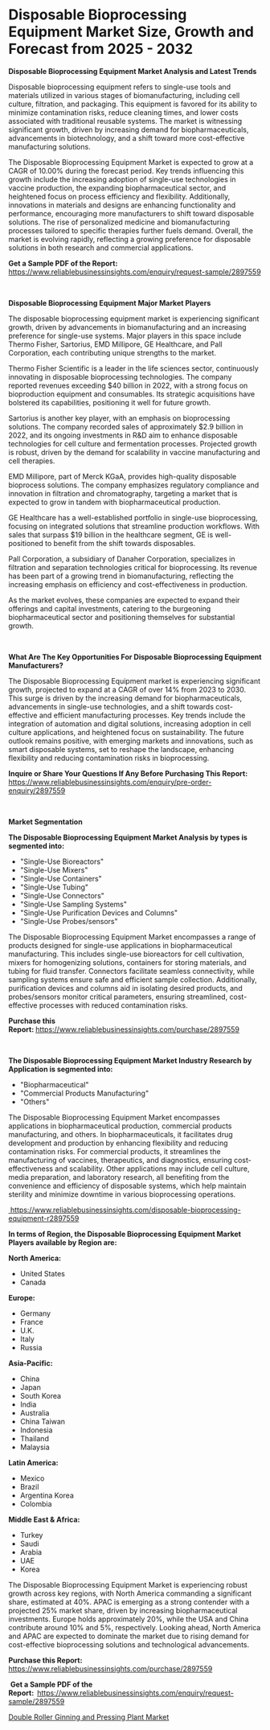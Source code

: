<p><h1>Disposable Bioprocessing Equipment Market Size, Growth and Forecast from 2025 - 2032</h1></p><p><strong>Disposable Bioprocessing Equipment Market Analysis and Latest Trends</strong></p>
<p><p>Disposable bioprocessing equipment refers to single-use tools and materials utilized in various stages of biomanufacturing, including cell culture, filtration, and packaging. This equipment is favored for its ability to minimize contamination risks, reduce cleaning times, and lower costs associated with traditional reusable systems. The market is witnessing significant growth, driven by increasing demand for biopharmaceuticals, advancements in biotechnology, and a shift toward more cost-effective manufacturing solutions.</p><p>The Disposable Bioprocessing Equipment Market is expected to grow at a CAGR of 10.00% during the forecast period. Key trends influencing this growth include the increasing adoption of single-use technologies in vaccine production, the expanding biopharmaceutical sector, and heightened focus on process efficiency and flexibility. Additionally, innovations in materials and designs are enhancing functionality and performance, encouraging more manufacturers to shift toward disposable solutions. The rise of personalized medicine and biomanufacturing processes tailored to specific therapies further fuels demand. Overall, the market is evolving rapidly, reflecting a growing preference for disposable solutions in both research and commercial applications.</p></p>
<p><strong>Get a Sample PDF of the Report:&nbsp;</strong> <a href="https://www.reliablebusinessinsights.com/enquiry/request-sample/2897559?utm_campaign=3101&utm_medium=2&utm_source=Github&utm_content=ia&utm_term=15032025&utm_id=disposable-bioprocessing-equipment">https://www.reliablebusinessinsights.com/enquiry/request-sample/2897559</a></p>
<p>&nbsp;</p>
<p><strong>Disposable Bioprocessing Equipment Major Market Players</strong></p>
<p><p>The disposable bioprocessing equipment market is experiencing significant growth, driven by advancements in biomanufacturing and an increasing preference for single-use systems. Major players in this space include Thermo Fisher, Sartorius, EMD Millipore, GE Healthcare, and Pall Corporation, each contributing unique strengths to the market.</p><p>Thermo Fisher Scientific is a leader in the life sciences sector, continuously innovating in disposable bioprocessing technologies. The company reported revenues exceeding $40 billion in 2022, with a strong focus on bioproduction equipment and consumables. Its strategic acquisitions have bolstered its capabilities, positioning it well for future growth.</p><p>Sartorius is another key player, with an emphasis on bioprocessing solutions. The company recorded sales of approximately $2.9 billion in 2022, and its ongoing investments in R&D aim to enhance disposable technologies for cell culture and fermentation processes. Projected growth is robust, driven by the demand for scalability in vaccine manufacturing and cell therapies.</p><p>EMD Millipore, part of Merck KGaA, provides high-quality disposable bioprocess solutions. The company emphasizes regulatory compliance and innovation in filtration and chromatography, targeting a market that is expected to grow in tandem with biopharmaceutical production.</p><p>GE Healthcare has a well-established portfolio in single-use bioprocessing, focusing on integrated solutions that streamline production workflows. With sales that surpass $19 billion in the healthcare segment, GE is well-positioned to benefit from the shift towards disposables.</p><p>Pall Corporation, a subsidiary of Danaher Corporation, specializes in filtration and separation technologies critical for bioprocessing. Its revenue has been part of a growing trend in biomanufacturing, reflecting the increasing emphasis on efficiency and cost-effectiveness in production.</p><p>As the market evolves, these companies are expected to expand their offerings and capital investments, catering to the burgeoning biopharmaceutical sector and positioning themselves for substantial growth.</p></p>
<p>&nbsp;</p>
<p><strong>What Are The Key Opportunities For Disposable Bioprocessing Equipment Manufacturers?</strong></p>
<p><p>The Disposable Bioprocessing Equipment market is experiencing significant growth, projected to expand at a CAGR of over 14% from 2023 to 2030. This surge is driven by the increasing demand for biopharmaceuticals, advancements in single-use technologies, and a shift towards cost-effective and efficient manufacturing processes. Key trends include the integration of automation and digital solutions, increasing adoption in cell culture applications, and heightened focus on sustainability. The future outlook remains positive, with emerging markets and innovations, such as smart disposable systems, set to reshape the landscape, enhancing flexibility and reducing contamination risks in bioprocessing.</p></p>
<p><strong>Inquire or Share Your Questions If Any Before Purchasing This Report:</strong> <a href="https://www.reliablebusinessinsights.com/enquiry/pre-order-enquiry/2897559?utm_campaign=3101&utm_medium=2&utm_source=Github&utm_content=ia&utm_term=15032025&utm_id=disposable-bioprocessing-equipment">https://www.reliablebusinessinsights.com/enquiry/pre-order-enquiry/2897559</a></p>
<p>&nbsp;</p>
<p><strong>Market Segmentation</strong></p>
<p><strong>The Disposable Bioprocessing Equipment Market Analysis by types is segmented into:</strong></p>
<p><ul><li>"Single-Use Bioreactors"</li><li>"Single-Use Mixers"</li><li>"Single-Use Containers"</li><li>"Single-Use Tubing"</li><li>"Single-Use Connectors"</li><li>"Single-Use Sampling Systems"</li><li>"Single-Use Purification Devices and Columns"</li><li>"Single-Use Probes/sensors"</li></ul></p>
<p><p>The Disposable Bioprocessing Equipment Market encompasses a range of products designed for single-use applications in biopharmaceutical manufacturing. This includes single-use bioreactors for cell cultivation, mixers for homogenizing solutions, containers for storing materials, and tubing for fluid transfer. Connectors facilitate seamless connectivity, while sampling systems ensure safe and efficient sample collection. Additionally, purification devices and columns aid in isolating desired products, and probes/sensors monitor critical parameters, ensuring streamlined, cost-effective processes with reduced contamination risks.</p></p>
<p><strong>Purchase this Report:&nbsp;</strong><a href="https://www.reliablebusinessinsights.com/purchase/2897559?utm_campaign=3101&utm_medium=2&utm_source=Github&utm_content=ia&utm_term=15032025&utm_id=disposable-bioprocessing-equipment">https://www.reliablebusinessinsights.com/purchase/2897559</a></p>
<p>&nbsp;</p>
<p><strong>The Disposable Bioprocessing Equipment Market Industry Research by Application is segmented into:</strong></p>
<p><ul><li>"Biopharmaceutical"</li><li>"Commercial Products Manufacturing"</li><li>"Others"</li></ul></p>
<p><p>The Disposable Bioprocessing Equipment Market encompasses applications in biopharmaceutical production, commercial products manufacturing, and others. In biopharmaceuticals, it facilitates drug development and production by enhancing flexibility and reducing contamination risks. For commercial products, it streamlines the manufacturing of vaccines, therapeutics, and diagnostics, ensuring cost-effectiveness and scalability. Other applications may include cell culture, media preparation, and laboratory research, all benefiting from the convenience and efficiency of disposable systems, which help maintain sterility and minimize downtime in various bioprocessing operations.</p></p>
<p><a href="https://www.reliablebusinessinsights.com/disposable-bioprocessing-equipment-r2897559?utm_campaign=3101&utm_medium=2&utm_source=Github&utm_content=ia&utm_term=15032025&utm_id=disposable-bioprocessing-equipment">&nbsp;https://www.reliablebusinessinsights.com/disposable-bioprocessing-equipment-r2897559</a></p>
<p><strong>In terms of Region, the Disposable Bioprocessing Equipment Market Players available by Region are:</strong></p>
<p>
    <p> <strong> North America: </strong>
        <ul>
            <li>United States</li>
            <li>Canada</li>
        </ul>
        </p> 
    <p> <strong> Europe: </strong>
        <ul>
            <li>Germany</li>
            <li>France</li>
            <li>U.K.</li>
            <li>Italy</li>
            <li>Russia</li>
        </ul>
        </p> 
    <p> <strong> Asia-Pacific: </strong>
        <ul>
            <li>China</li>
            <li>Japan</li>
            <li>South Korea</li>
            <li>India</li>
            <li>Australia</li>
            <li>China Taiwan</li>
            <li>Indonesia</li>
            <li>Thailand</li>
            <li>Malaysia</li>
        </ul>
        </p> 
    <p> <strong> Latin America: </strong>
        <ul>
            <li>Mexico</li>
            <li>Brazil</li>
            <li>Argentina Korea</li>
            <li>Colombia</li>
        </ul>
        </p> 
    <p> <strong> Middle East & Africa: </strong>
        <ul>
            <li>Turkey</li>
            <li>Saudi</li>
            <li>Arabia</li>
            <li>UAE</li>
            <li>Korea</li>
        </ul>
    </p>
    </p>
<p><p>The Disposable Bioprocessing Equipment Market is experiencing robust growth across key regions, with North America commanding a significant share, estimated at 40%. APAC is emerging as a strong contender with a projected 25% market share, driven by increasing biopharmaceutical investments. Europe holds approximately 20%, while the USA and China contribute around 10% and 5%, respectively. Looking ahead, North America and APAC are expected to dominate the market due to rising demand for cost-effective bioprocessing solutions and technological advancements.</p></p>
<p><strong>Purchase this Report: </strong><a href="https://www.reliablebusinessinsights.com/purchase/2897559?utm_campaign=3101&utm_medium=2&utm_source=Github&utm_content=ia&utm_term=15032025&utm_id=disposable-bioprocessing-equipment">https://www.reliablebusinessinsights.com/purchase/2897559</a></p>
<p>&nbsp;<strong>Get a Sample PDF of the Report:&nbsp;&nbsp;</strong><a href="https://www.reliablebusinessinsights.com/enquiry/request-sample/2897559?utm_campaign=3101&utm_medium=2&utm_source=Github&utm_content=ia&utm_term=15032025&utm_id=disposable-bioprocessing-equipment">https://www.reliablebusinessinsights.com/enquiry/request-sample/2897559</a></p>
<p><strong></strong></p>
<p><p><a href="https://github.com/kimberjam0i/Market-Research-Report-List-1/blob/main/double-roller-ginning-and-pressing-plant-market.md?utm_campaign=3101&utm_medium=2&utm_source=Github&utm_content=ia&utm_term=15032025&utm_id=disposable-bioprocessing-equipment">Double Roller Ginning and Pressing Plant Market</a></p></p>